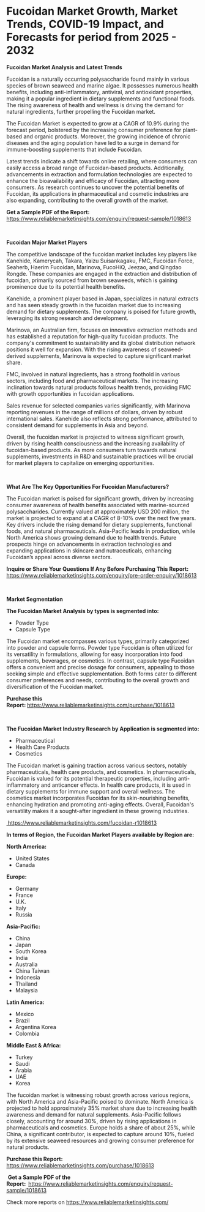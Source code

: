 <p><h1>Fucoidan Market Growth, Market Trends, COVID-19 Impact, and Forecasts for period from 2025 - 2032</h1></p><p><strong>Fucoidan Market Analysis and Latest Trends</strong></p>
<p><p>Fucoidan is a naturally occurring polysaccharide found mainly in various species of brown seaweed and marine algae. It possesses numerous health benefits, including anti-inflammatory, antiviral, and antioxidant properties, making it a popular ingredient in dietary supplements and functional foods. The rising awareness of health and wellness is driving the demand for natural ingredients, further propelling the Fucoidan market.</p><p>The Fucoidan Market is expected to grow at a CAGR of 10.9% during the forecast period, bolstered by the increasing consumer preference for plant-based and organic products. Moreover, the growing incidence of chronic diseases and the aging population have led to a surge in demand for immune-boosting supplements that include Fucoidan. </p><p>Latest trends indicate a shift towards online retailing, where consumers can easily access a broad range of Fucoidan-based products. Additionally, advancements in extraction and formulation technologies are expected to enhance the bioavailability and efficacy of Fucoidan, attracting more consumers. As research continues to uncover the potential benefits of Fucoidan, its applications in pharmaceutical and cosmetic industries are also expanding, contributing to the overall growth of the market.</p></p>
<p><strong>Get a Sample PDF of the Report:&nbsp;</strong> <a href="https://www.reliablemarketinsights.com/enquiry/request-sample/1018613?utm_campaign=2441&utm_medium=2&utm_source=Github&utm_content=ia&utm_term=01042025&utm_id=fucoidan">https://www.reliablemarketinsights.com/enquiry/request-sample/1018613</a></p>
<p>&nbsp;</p>
<p><strong>Fucoidan Major Market Players</strong></p>
<p><p>The competitive landscape of the fucoidan market includes key players like Kanehide, Kamerycah, Takara, Yaizu Suisankagaku, FMC, Fucoidan Force, Seaherb, Haerim Fucoidan, Marinova, FucoHiQ, Jeezao, and Qingdao Rongde. These companies are engaged in the extraction and distribution of fucoidan, primarily sourced from brown seaweeds, which is gaining prominence due to its potential health benefits.</p><p>Kanehide, a prominent player based in Japan, specializes in natural extracts and has seen steady growth in the fucoidan market due to increasing demand for dietary supplements. The company is poised for future growth, leveraging its strong research and development.</p><p>Marinova, an Australian firm, focuses on innovative extraction methods and has established a reputation for high-quality fucoidan products. The company's commitment to sustainability and its global distribution network positions it well for expansion. With the rising awareness of seaweed-derived supplements, Marinova is expected to capture significant market share.</p><p>FMC, involved in natural ingredients, has a strong foothold in various sectors, including food and pharmaceutical markets. The increasing inclination towards natural products follows health trends, providing FMC with growth opportunities in fucoidan applications.</p><p>Sales revenue for selected companies varies significantly, with Marinova reporting revenues in the range of millions of dollars, driven by robust international sales. Kanehide also reflects strong performance, attributed to consistent demand for supplements in Asia and beyond.</p><p>Overall, the fucoidan market is projected to witness significant growth, driven by rising health consciousness and the increasing availability of fucoidan-based products. As more consumers turn towards natural supplements, investments in R&D and sustainable practices will be crucial for market players to capitalize on emerging opportunities.</p></p>
<p>&nbsp;</p>
<p><strong>What Are The Key Opportunities For Fucoidan Manufacturers?</strong></p>
<p><p>The Fucoidan market is poised for significant growth, driven by increasing consumer awareness of health benefits associated with marine-sourced polysaccharides. Currently valued at approximately USD 200 million, the market is projected to expand at a CAGR of 8-10% over the next five years. Key drivers include the rising demand for dietary supplements, functional foods, and natural pharmaceuticals. Asia-Pacific leads in production, while North America shows growing demand due to health trends. Future prospects hinge on advancements in extraction technologies and expanding applications in skincare and nutraceuticals, enhancing Fucoidan’s appeal across diverse sectors.</p></p>
<p><strong>Inquire or Share Your Questions If Any Before Purchasing This Report:</strong> <a href="https://www.reliablemarketinsights.com/enquiry/pre-order-enquiry/1018613?utm_campaign=2441&utm_medium=2&utm_source=Github&utm_content=ia&utm_term=01042025&utm_id=fucoidan">https://www.reliablemarketinsights.com/enquiry/pre-order-enquiry/1018613</a></p>
<p>&nbsp;</p>
<p><strong>Market Segmentation</strong></p>
<p><strong>The Fucoidan Market Analysis by types is segmented into:</strong></p>
<p><ul><li>Powder Type</li><li>Capsule Type</li></ul></p>
<p><p>The Fucoidan market encompasses various types, primarily categorized into powder and capsule forms. Powder type Fucoidan is often utilized for its versatility in formulations, allowing for easy incorporation into food supplements, beverages, or cosmetics. In contrast, capsule type Fucoidan offers a convenient and precise dosage for consumers, appealing to those seeking simple and effective supplementation. Both forms cater to different consumer preferences and needs, contributing to the overall growth and diversification of the Fucoidan market.</p></p>
<p><strong>Purchase this Report:&nbsp;</strong><a href="https://www.reliablemarketinsights.com/purchase/1018613?utm_campaign=2441&utm_medium=2&utm_source=Github&utm_content=ia&utm_term=01042025&utm_id=fucoidan">https://www.reliablemarketinsights.com/purchase/1018613</a></p>
<p>&nbsp;</p>
<p><strong>The Fucoidan Market Industry Research by Application is segmented into:</strong></p>
<p><ul><li>Pharmaceutical</li><li>Health Care Products</li><li>Cosmetics</li></ul></p>
<p><p>The Fucoidan market is gaining traction across various sectors, notably pharmaceuticals, health care products, and cosmetics. In pharmaceuticals, Fucoidan is valued for its potential therapeutic properties, including anti-inflammatory and anticancer effects. In health care products, it is used in dietary supplements for immune support and overall wellness. The cosmetics market incorporates Fucoidan for its skin-nourishing benefits, enhancing hydration and promoting anti-aging effects. Overall, Fucoidan's versatility makes it a sought-after ingredient in these growing industries.</p></p>
<p><a href="https://www.reliablemarketinsights.com/fucoidan-r1018613?utm_campaign=2441&utm_medium=2&utm_source=Github&utm_content=ia&utm_term=01042025&utm_id=fucoidan">&nbsp;https://www.reliablemarketinsights.com/fucoidan-r1018613</a></p>
<p><strong>In terms of Region, the Fucoidan Market Players available by Region are:</strong></p>
<p>
    <p> <strong> North America: </strong>
        <ul>
            <li>United States</li>
            <li>Canada</li>
        </ul>
        </p> 
    <p> <strong> Europe: </strong>
        <ul>
            <li>Germany</li>
            <li>France</li>
            <li>U.K.</li>
            <li>Italy</li>
            <li>Russia</li>
        </ul>
        </p> 
    <p> <strong> Asia-Pacific: </strong>
        <ul>
            <li>China</li>
            <li>Japan</li>
            <li>South Korea</li>
            <li>India</li>
            <li>Australia</li>
            <li>China Taiwan</li>
            <li>Indonesia</li>
            <li>Thailand</li>
            <li>Malaysia</li>
        </ul>
        </p> 
    <p> <strong> Latin America: </strong>
        <ul>
            <li>Mexico</li>
            <li>Brazil</li>
            <li>Argentina Korea</li>
            <li>Colombia</li>
        </ul>
        </p> 
    <p> <strong> Middle East & Africa: </strong>
        <ul>
            <li>Turkey</li>
            <li>Saudi</li>
            <li>Arabia</li>
            <li>UAE</li>
            <li>Korea</li>
        </ul>
    </p>
    </p>
<p><p>The fucoidan market is witnessing robust growth across various regions, with North America and Asia-Pacific poised to dominate. North America is projected to hold approximately 35% market share due to increasing health awareness and demand for natural supplements. Asia-Pacific follows closely, accounting for around 30%, driven by rising applications in pharmaceuticals and cosmetics. Europe holds a share of about 25%, while China, a significant contributor, is expected to capture around 10%, fueled by its extensive seaweed resources and growing consumer preference for natural products.</p></p>
<p><strong>Purchase this Report: </strong><a href="https://www.reliablemarketinsights.com/purchase/1018613?utm_campaign=2441&utm_medium=2&utm_source=Github&utm_content=ia&utm_term=01042025&utm_id=fucoidan">https://www.reliablemarketinsights.com/purchase/1018613</a></p>
<p>&nbsp;<strong>Get a Sample PDF of the Report:&nbsp;&nbsp;</strong><a href="https://www.reliablemarketinsights.com/enquiry/request-sample/1018613?utm_campaign=2441&utm_medium=2&utm_source=Github&utm_content=ia&utm_term=01042025&utm_id=fucoidan">https://www.reliablemarketinsights.com/enquiry/request-sample/1018613</a></p>
<p><strong></strong></p>
<p>Check more reports on <a href="https://www.reliablemarketinsights.com/?utm_campaign=2441&utm_medium=2&utm_source=Github&utm_content=ia&utm_term=01042025&utm_id=fucoidan">https://www.reliablemarketinsights.com/</a></p>
